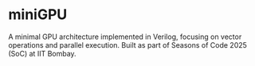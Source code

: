 # miniGPU
A minimal GPU architecture implemented in Verilog, focusing on vector operations and parallel execution. Built as part of Seasons of Code 2025 (SoC) at IIT Bombay.
